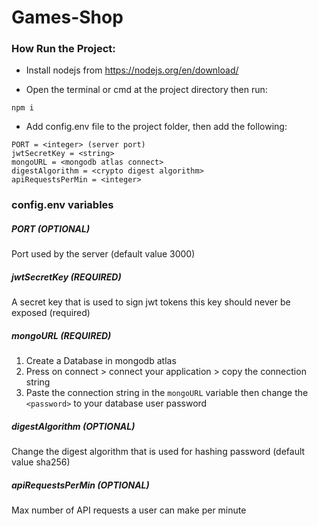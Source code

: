 # Games-Shop
### How Run the Project:

- Install nodejs from https://nodejs.org/en/download/

- Open the terminal or cmd at the project directory then run:
```
npm i
```
- Add config.env file to the project folder, then add the following:

```
PORT = <integer> (server port)
jwtSecretKey = <string>
mongoURL = <mongodb atlas connect>
digestAlgorithm = <crypto digest algorithm>
apiRequestsPerMin = <integer> 
```

### config.env variables
##### PORT (OPTIONAL)
Port used by the server (default value 3000)
##### jwtSecretKey (REQUIRED)
A secret key that is used to sign jwt tokens this key should never be exposed (required)
##### mongoURL (REQUIRED)
1. Create a Database in mongodb atlas
2. Press on connect > connect your application > copy the connection string
3. Paste the connection string in the `mongoURL` variable then change the `<password>` to your database user password
##### digestAlgorithm (OPTIONAL)
Change the digest algorithm that is used for hashing password (default value sha256)
##### apiRequestsPerMin (OPTIONAL)
Max number of API requests a user can make per minute
